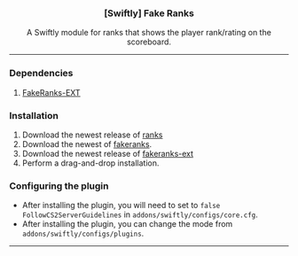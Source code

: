   <h3 align="center">[Swiftly] Fake Ranks</h3>

  <p align="center">
    A Swiftly module for ranks that shows the player rank/rating on the scoreboard.
    <br/>
  </p>
</p>

---

### Dependencies

1. [FakeRanks-EXT](https://github.com/zeynys/fakeranks-ext)

### Installation

1. Download the newest release of [ranks](https://github.com/swiftly-solution/ranks)
2. Download the newest of [fakeranks](https://github.com/zeynys/fakeranks/releases).
3. Download the newest release of [fakeranks-ext](https://github.com/zeynys/fakeranks-ext)
3. Perform a drag-and-drop installation.

### Configuring the plugin

- After installing the plugin, you will need to set to `false` `FollowCS2ServerGuidelines` in `addons/swiftly/configs/core.cfg`.
- After installing the plugin, you can change the mode from `addons/swiftly/configs/plugins`.

---